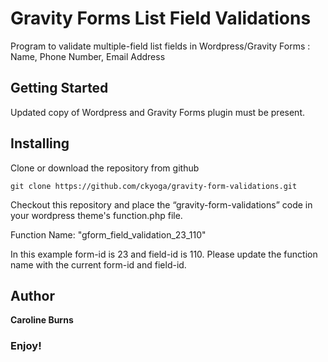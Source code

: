 # Gravity Forms List Field Validations
Program to validate multiple-field list fields in Wordpress/Gravity Forms : Name, Phone Number, Email Address


Getting Started
----------------

Updated copy of Wordpress and Gravity Forms plugin must be present.


Installing
----------

Clone or download the repository from github

`git clone https://github.com/ckyoga/gravity-form-validations.git`


Checkout this repository and place the “gravity-form-validations” code in your wordpress theme's function.php file.

Function Name: "gform_field_validation_23_110"

In this example form-id is 23 and field-id is 110.   Please update the function name with the current form-id and field-id.

Author
------

**Caroline Burns** 

### Enjoy!
